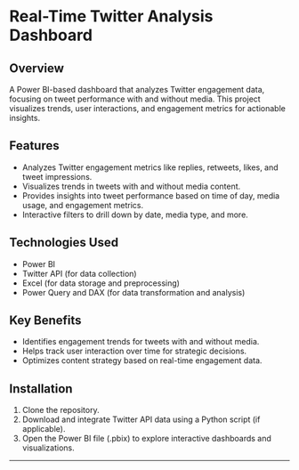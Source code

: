 

# Real-Time Twitter Analysis Dashboard

## Overview
A Power BI-based dashboard that analyzes Twitter engagement data, focusing on tweet performance with and without media. This project visualizes trends, user interactions, and engagement metrics for actionable insights.

## Features
- Analyzes Twitter engagement metrics like replies, retweets, likes, and tweet impressions.
- Visualizes trends in tweets with and without media content.
- Provides insights into tweet performance based on time of day, media usage, and engagement metrics.
- Interactive filters to drill down by date, media type, and more.

## Technologies Used
- Power BI
- Twitter API (for data collection)
- Excel (for data storage and preprocessing)
- Power Query and DAX (for data transformation and analysis)

## Key Benefits
- Identifies engagement trends for tweets with and without media.
- Helps track user interaction over time for strategic decisions.
- Optimizes content strategy based on real-time engagement data.

## Installation
1. Clone the repository.
2. Download and integrate Twitter API data using a Python script (if applicable).
3. Open the Power BI file (.pbix) to explore interactive dashboards and visualizations.

---

